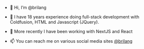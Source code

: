 - 👋 Hi, I’m @brilang
- 👀 I have 18 years experience doing full-stack development with Coldfusion, HTML and Javascript (JQuery). 
- 🌱 More recently I have been working with NextJS and React

- 📫 You can reach me on various social media sites [@brilang](https://about.me/brilang/)

<!---
brilang/brilang is a ✨ special ✨ repository because its `README.md` (this file) appears on your GitHub profile.
You can click the Preview link to take a look at your changes.
--->
